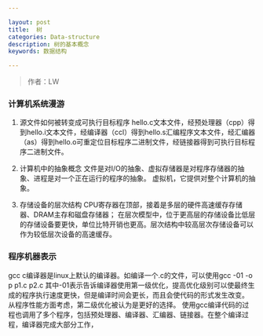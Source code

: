 ```yaml
---

layout: post
title:  树
categories: Data-structure
description: 树的基本概念
keywords: 数据结构

---
```

> 作者：LW

### 计算机系统漫游
1. 源文件如何被转变成可执行目标程序
hello.c文本文件，经预处理器（cpp）得到hello.i文本文件，经编译器（ccl）得到hello.s汇编程序文本文件，经汇编器（as）得到hello.o可重定位目标程序二进制文件，经链接器得到可执行目标程序二进制文件。

2. 计算机中的抽象概念
文件是对I/O的抽象、虚拟存储器是对程序存储器的抽象、进程是对一个正在运行的程序的抽象。
虚拟机，它提供对整个计算机的抽象。

3. 存储设备的层次结构
CPU寄存器在顶部，接着是多层的硬件高速缓存存储器、DRAM主存和磁盘存储器；
在层次模型中，位于更高层的存储设备比低层的存储设备要更快，单位比特开销也更高。层次结构中较高层次存储设备可以作为较低层次设备的高速缓存。

### 程序机器表示
gcc c编译器是linux上默认的编译器。如编译一个.c的文件，可以使用gcc -01 -o p p1.c p2.c 
其中-01表示告诉编译器使用第一级优化，提高优化级别可以使最终生成的程序执行速度更快，但是编译时间会更长，而且会使代码的形式发生改变。
从程序性能方面考虑，第二级优化被认为是更好的选择。
使用gcc编译代码的过程也调用了多个程序，包括预处理器、编译器、汇编器、链接器。在整个编译过程，编译器完成大部分工作，

